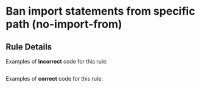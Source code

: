 # Ban import statements from specific path (no-import-from)

## Rule Details

Examples of **incorrect** code for this rule:

```js
```

Examples of **correct** code for this rule:

```js
```
